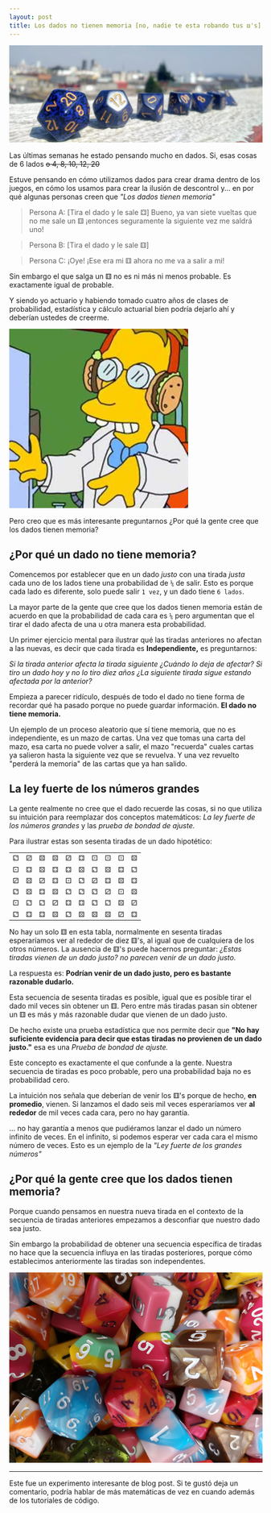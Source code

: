 ```yaml
---
layout: post
title: Los dados no tienen memoria [no, nadie te esta robando tus ⚅'s]
---
```


![Dice](/assets/2019-02-07/dice.jpg)

Las últimas semanas he estado pensando mucho en dados. Si, esas cosas de 6 lados ~~o 4, 8, 10, 12, 20~~

Estuve pensando en cómo utilizamos dados para crear drama dentro de los juegos, en cómo los usamos para crear la ilusión de descontrol y... en por qué algunas personas creen que _"Los dados tienen memoria"_

<!--more-->

> Persona A: [Tira el dado y le sale ⚃] Bueno, ya van siete vueltas que no me sale un ⚅ ¡entonces seguramente la siguiente vez me saldrá uno!

> Persona B: [Tira el dado y le sale ⚅]

> Persona C: ¡Oye! ¡Ese era mi ⚅ ahora no me va a salir a mi!

Sin embargo el que salga un ⚅ no es ni más ni menos probable. Es exactamente igual de probable.

Y siendo yo actuario y habiendo tomado cuatro años de clases de probabilidad, estadística y cálculo actuarial bien podría dejarlo ahí y deberían ustedes de creerme.

![Professor Frink](/assets/2019-02-07/frink.jpg)

Pero creo que es más interesante preguntarnos ¿Por qué la gente cree que los dados tienen memoria?

## ¿Por qué un dado **no** tiene memoria?

Comencemos por establecer que en un dado _justo_ con una tirada _justa_ cada uno de los lados tiene una probabilidad de `⅙` de salir. Esto es porque cada lado es diferente, solo puede salir `1 vez`, y un dado tiene `6 lados`.

La mayor parte de la gente que cree que los dados tienen memoria están de acuerdo en que la probabilidad de cada cara es `⅙` pero argumentan que el tirar el dado afecta de una u otra manera esta probabilidad.

Un primer ejercicio mental para ilustrar qué las tiradas anteriores no afectan a las nuevas, es decir que cada tirada es **Independiente,** es preguntarnos:

_Si la tirada anterior afecta la tirada siguiente ¿Cuándo lo deja de afectar? Si tiro un dado hoy y no lo tiro diez años ¿La siguiente tirada sigue estando afectada por la anterior?_

Empieza a parecer ridículo, después de todo el dado no tiene forma de recordar qué ha pasado porque no puede guardar información. **El dado no tiene memoria.**

Un ejemplo de un proceso aleatorio que sí tiene memoria, que no es independiente, es un mazo de cartas. Una vez que tomas una carta del mazo, esa carta no puede volver a salir, el mazo "recuerda" cuales cartas ya salieron hasta la siguiente vez que se revuelva. Y una vez revuelto "perderá la memoria" de las cartas que ya han salido.

## La ley fuerte de los números grandes

La gente realmente no cree que el dado recuerde las cosas, si no que utiliza su intuición para reemplazar dos conceptos matemáticos: _La ley fuerte de los números grandes_ y las _prueba de bondad de ajuste._

Para ilustrar estas son sesenta tiradas de un dado hipotético:

| | | | | | | | | | |
|---|---|---|---|---|---|---|---|---|---|
| ⚁ | ⚂ | ⚄ | ⚄ | ⚂ | ⚃ | ⚀ | ⚀ | ⚀ | ⚄ |
| ⚀ | ⚃ | ⚄ | ⚃ | ⚃ | ⚄ | ⚁ | ⚄ | ⚃ | ⚁ |
| ⚂ | ⚄ | ⚂ | ⚃ | ⚀ | ⚁ | ⚂ | ⚃ | ⚄ | ⚃ |
| ⚁ | ⚄ | ⚃ | ⚄ | ⚁ | ⚁ | ⚁ | ⚂ | ⚀ | ⚄ |
| ⚀ | ⚁ | ⚁ | ⚂ | ⚃ | ⚃ | ⚁ | ⚁ | ⚄ | ⚂ |
| ⚁ | ⚃ | ⚃ | ⚄ | ⚁ | ⚄ | ⚄ | ⚄ | ⚂ | ⚃ |

No hay un solo ⚅ en esta tabla, normalmente en sesenta tiradas esperaríamos ver al rededor de diez ⚅'s, al igual que de cualquiera de los otros números. La ausencia de ⚅'s puede hacernos preguntar: _¿Estas tiradas vienen de un dado justo? no parecen venir de un dado justo._

La respuesta es: **Podrían venir de un dado justo, pero es bastante razonable dudarlo.**

Esta secuencia de sesenta tiradas es posible, igual que es posible tirar el dado mil veces sin obtener un ⚅. Pero entre más tiradas pasan sin obtener un ⚅ es más y más razonable dudar que vienen de un dado justo.

De hecho existe una prueba estadística que nos permite decir que **"No hay suficiente evidencia para decir que estas tiradas no provienen de un dado justo."** esa es una _Prueba de bondad de ajuste._

Este concepto es exactamente el que confunde a la gente. Nuestra secuencia de tiradas es poco probable, pero una probabilidad baja no es probabilidad cero.

La intuición nos señala que deberían de venir los ⚅'s porque de hecho, **en promedio**, vienen. Si lanzamos el dado seis mil veces esperaríamos ver **al rededor** de mil veces cada cara, pero no hay garantía.

... no hay garantía a menos que pudiéramos lanzar el dado un número infinito de veces. En el infinito, si podemos esperar ver cada cara el mismo número de veces. Esto es un ejemplo de la _"Ley fuerte de los grandes números"_


## ¿Por qué la gente cree que los dados tienen memoria?

Porque cuando pensamos en nuestra nueva tirada en el contexto de la secuencia de tiradas anteriores empezamos a desconfiar que nuestro dado sea justo.

Sin embargo la probabilidad de obtener una secuencia específica de tiradas no hace que la secuencia influya en las tiradas posteriores, porque cómo establecimos anteriormente las tiradas son independentes.

![Ice cream dice](/assets/2019-02-07/icecream.png)


---

Este fue un experimento interesante de blog post. Si te gustó deja un comentario, podría hablar de más matemáticas de vez en cuando además de los tutoriales de código.
